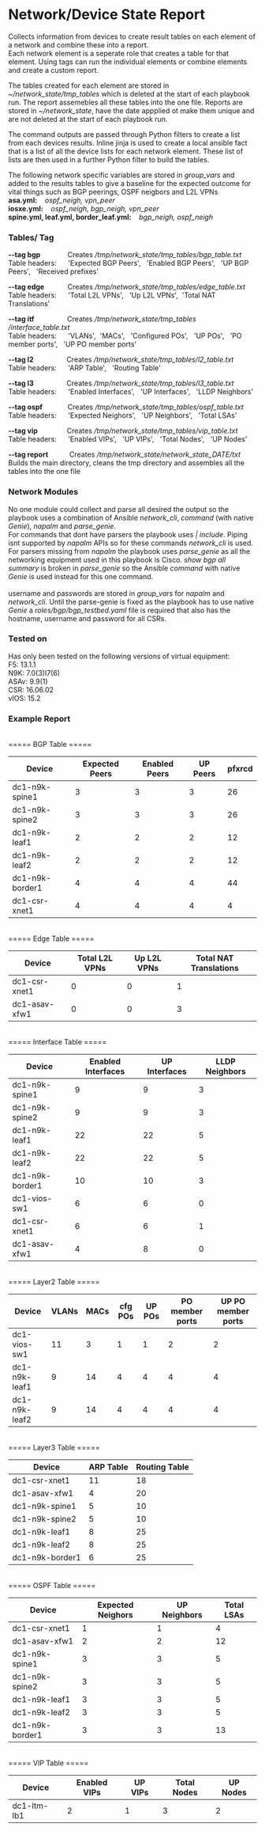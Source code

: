 # Network/Device State Report

Collects information from devices to create result tables on each element of a network and combine these into a report.
<br/>Each network element is a seperate role that creates a table for that element. Using tags can run the individual elements or combine elements and create a custom report.

The tables created for each element are stored in *~/network_state/tmp_tables* which is deleted at the start of each playbook run. The report assemebles all these tables into the one file. Reports are stored in *~/network_state*, have the date appplied ot make them unique and are not deleted at the start of each playbook run.

The command outputs are passed through Python filters to create a list from each devices results. Inline jinja is used to create a local ansible fact that is a list of all the device lists for each network element. These list of lists are then used in a further Python filter to build the tables. 

The following network specific variables are stored in *group_vars* and added to the results tables to give a baseline for the expected outcome for vital things such as BGP peerings, OSPF neigbors and L2L VPNs
<br/>**asa.yml:** &nbsp;&nbsp; *ospf_neigh, vpn_peer*
<br/>**iosxe.yml:** &nbsp;&nbsp; *ospf_neigh, bgp_neigh, vpn_peer*
<br/>**spine.yml, leaf.yml, border_leaf.yml:** &nbsp;&nbsp; *bgp_neigh, ospf_neigh*

### Tables/ Tag ###
**--tag bgp** &nbsp;&nbsp;&nbsp;&nbsp;&nbsp;&nbsp;&nbsp;&nbsp;&nbsp;&nbsp;&nbsp;&nbsp; Creates */tmp/network_state/tmp_tables/bgp_table.txt*
<br/>Table headers: &nbsp;&nbsp;&nbsp;&nbsp; 'Expected BGP Peers', &nbsp; 'Enabled BGP Peers', &nbsp; 'UP BGP Peers', &nbsp; 'Received prefixes'

**--tag edge** &nbsp;&nbsp;&nbsp;&nbsp;&nbsp;&nbsp;&nbsp;&nbsp;&nbsp;&nbsp; Creates */tmp/network_state/tmp_tables/edge_table.txt*
<br/>Table headers: &nbsp;&nbsp;&nbsp;&nbsp; 'Total L2L VPNs', &nbsp; 'Up L2L VPNs',&nbsp;  'Total NAT Translations'

**--tag itf** &nbsp;&nbsp;&nbsp;&nbsp;&nbsp;&nbsp;&nbsp;&nbsp;&nbsp;&nbsp;&nbsp;&nbsp;&nbsp;&nbsp;&nbsp; Creates */tmp/network_state/tmp_tables /interface_table.txt*
<br/>Table headers: &nbsp;&nbsp;&nbsp;&nbsp; 'VLANs',&nbsp; 'MACs', &nbsp; 'Configured POs', &nbsp; 'UP POs', &nbsp; 'PO member ports', &nbsp; 'UP PO member ports'

**--tag  l2** &nbsp;&nbsp;&nbsp;&nbsp;&nbsp;&nbsp;&nbsp;&nbsp;&nbsp;&nbsp;&nbsp;&nbsp;&nbsp;&nbsp;&nbsp; Creates */tmp/network_state/tmp_tables/l2_table.txt*
<br/>Table headers: &nbsp;&nbsp;&nbsp;&nbsp; 'ARP Table', &nbsp; 'Routing Table'

**--tag l3** &nbsp;&nbsp;&nbsp;&nbsp;&nbsp;&nbsp;&nbsp;&nbsp;&nbsp;&nbsp;&nbsp;&nbsp;&nbsp;&nbsp;&nbsp; Creates */tmp/network_state/tmp_tables/l3_table.txt*
<br/>Table headers: &nbsp;&nbsp;&nbsp;&nbsp; 'Enabled Interfaces', &nbsp; 'UP Interfaces', &nbsp; 'LLDP Neighbors'

**--tag ospf** &nbsp;&nbsp;&nbsp;&nbsp;&nbsp;&nbsp;&nbsp;&nbsp;&nbsp;&nbsp;&nbsp; Creates */tmp/network_state/tmp_tables/ospf_table.txt*
<br/>Table headers: &nbsp;&nbsp;&nbsp;&nbsp; 'Expected Neighors', &nbsp; 'UP Neighbors', &nbsp; 'Total LSAs'

**--tag vip** &nbsp;&nbsp;&nbsp;&nbsp;&nbsp;&nbsp;&nbsp;&nbsp;&nbsp;&nbsp;&nbsp;&nbsp;&nbsp; Creates */tmp/network_state/tmp_tables/vip_table.txt*
<br/>Table headers: &nbsp;&nbsp;&nbsp;&nbsp; 'Enabled VIPs', &nbsp; 'UP VIPs', &nbsp; 'Total Nodes', &nbsp; 'UP Nodes'

**--tag report** &nbsp;&nbsp;&nbsp;&nbsp;&nbsp;&nbsp;&nbsp;&nbsp;&nbsp; Creates */tmp/network_state/network_state_DATE/txt*
<br/>Builds the main directory, cleans the tmp directory and assembles all the tables into the one file

### Network Modules ###
No one module could collect and parse all desired the output so the playbook uses a combination of Ansible *network_cli*, *command* (with native *Genie*), *napalm* and *parse_genie*.
<br/>For commands that dont have parsers the playbook uses *| include*. Piping isnt supported by *napalm* APIs so for these commands *network_cli* is used.
<br/>For parsers missing from *napalm* the playbook uses *parse_genie* as all the networking equipment used in this playbook is Cisco. *show bgp all summary* is broken in *parse_genie* so the Ansible *command* with native *Genie* is used instead for this one command.
<br/><br/>username and passwords are stored in *group_vars* for *napalm* and *network_cli*. Until the parse-genie is fixed as the playbook has to use native *Genie* a *roles/bgp/bgp_testbed.yaml* file is required that also has the hostname, username and password for all CSRs.

### Tested on ###
Has only been tested on the following versions of virtual equipment:
<br/>F5: 13.1.1
<br/>N9K: 7.0(3)I7(6)
<br/>ASAv: 9.9(1)
<br/>CSR: 16.06.02
<br/>vIOS: 15.2

### Example Report ###
<br/>===== BGP Table =====<br/>

|      Device     | Expected Peers | Enabled Peers | UP Peers | pfxrcd |
| --- | --- | --- | --- | --- |
|  dc1-n9k-spine1 |       3        |       3       |    3     |   26   |
|  dc1-n9k-spine2 |       3        |       3       |    3     |   26   |
|  dc1-n9k-leaf1  |       2        |       2       |    2     |   12   |
|  dc1-n9k-leaf2  |       2        |       2       |    2     |   12   |
| dc1-n9k-border1 |       4        |       4       |    4     |   44   |
|  dc1-csr-xnet1  |       4        |       4       |    4     |   4    |

<br/>===== Edge Table =====<br/>

|     Device    | Total L2L VPNs | Up L2L VPNs | Total NAT Translations |
| --- | --- | --- | --- |
| dc1-csr-xnet1 |       0        |      0      |           1            |
| dc1-asav-xfw1 |       0        |      0      |           3            |

<br/>===== Interface Table =====<br/>

|      Device     | Enabled Interfaces | UP Interfaces | LLDP Neighbors |
| --- | --- | --- | --- |
|  dc1-n9k-spine1 |         9          |       9       |       3        |
|  dc1-n9k-spine2 |         9          |       9       |       3        |
|  dc1-n9k-leaf1  |         22         |       22      |       5        |
|  dc1-n9k-leaf2  |         22         |       22      |       5        |
| dc1-n9k-border1 |         10         |       10      |       3        |
|   dc1-vios-sw1  |         6          |       6       |       0        |
|  dc1-csr-xnet1  |         6          |       6       |       1        |
|  dc1-asav-xfw1  |         4          |       8       |       0        |

<br/>===== Layer2 Table =====<br/>

|     Device    | VLANs | MACs | cfg POs | UP POs | PO member ports | UP PO member ports |
| --- | --- | --- | --- | --- | --- | --- |
|  dc1-vios-sw1 |   11  |  3   |    1    |   1    |        2        |         2          |
| dc1-n9k-leaf1 |   9   |  14  |    4    |   4    |        4        |         4          |
| dc1-n9k-leaf2 |   9   |  14  |    4    |   4    |        4        |         4          |

<br/>===== Layer3 Table =====<br/>

|      Device     | ARP Table | Routing Table |
| --- | --- | --- |
|  dc1-csr-xnet1  |     11    |       18      |
|  dc1-asav-xfw1  |     4     |       20      |
|  dc1-n9k-spine1 |     5     |       10      |
|  dc1-n9k-spine2 |     5     |       10      |
|  dc1-n9k-leaf1  |     8     |       25      |
|  dc1-n9k-leaf2  |     8     |       25      |
| dc1-n9k-border1 |     6     |       25      |


<br/>===== OSPF Table =====<br/>

|      Device     | Expected Neighors | UP Neighbors | Total LSAs |
| --- | --- | --- | --- |
|  dc1-csr-xnet1  |         1         |      1       |     4      |
|  dc1-asav-xfw1  |         2         |      2       |     12     |
|  dc1-n9k-spine1 |         3         |      3       |     5      |
|  dc1-n9k-spine2 |         3         |      3       |     5      |
|  dc1-n9k-leaf1  |         3         |      3       |     5      |
|  dc1-n9k-leaf2  |         3         |      3       |     5      |
| dc1-n9k-border1 |         3         |      3       |     13     |

<br/>===== VIP Table =====<br/>

|    Device   | Enabled VIPs | UP VIPs | Total Nodes | UP Nodes |
| --- | --- | --- | --- | --- |
| dc1-ltm-lb1 |      2       |    1    |      3      |    2     |
